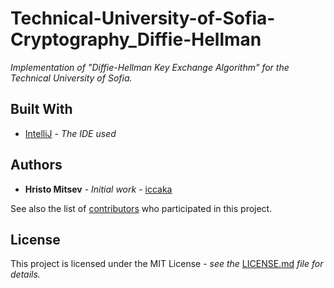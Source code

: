 # Technical-University-of-Sofia-Cryptography_Diffie-Hellman

*Implementation of "Diffie-Hellman Key Exchange Algorithm" for the Technical University of Sofia.*

## Built With

* [IntelliJ](https://www.jetbrains.com/idea/) - *The IDE used*

## Authors

* **Hristo Mitsev** - *Initial work* - [iccaka](https://github.com/iccaka)

See also the list of [contributors](https://github.com/iccaka/Technical-University-of-Sofia-Cryptography_Diffie-Hellman/graphs/contributors) who participated in this project.

## License

This project is licensed under the MIT License - *see the* [LICENSE.md]() *file for details.*
